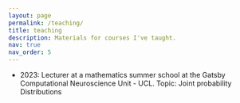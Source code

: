 ```yaml
---
layout: page
permalink: /teaching/
title: teaching
description: Materials for courses I've taught.
nav: true
nav_order: 5
---
```


+ 2023: Lecturer at a mathematics summer school at the Gatsby Computational Neuroscience Unit - UCL. Topic: Joint probability Distributions 
